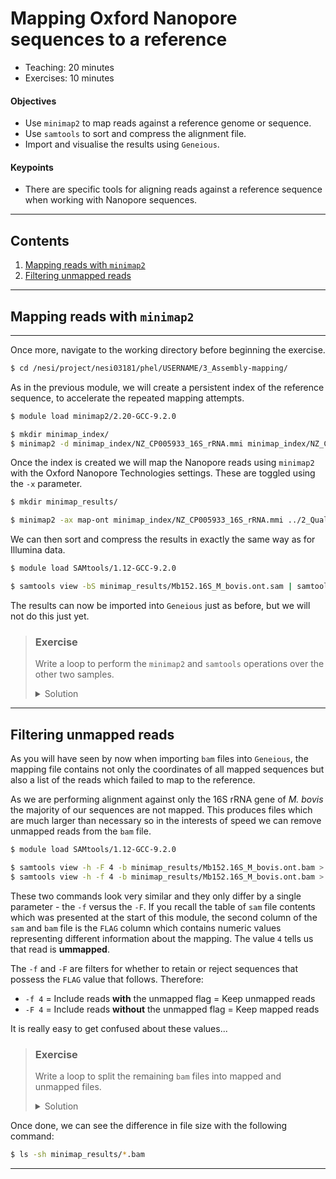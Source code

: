 # Mapping Oxford Nanopore sequences to a reference

* Teaching: 20 minutes
* Exercises: 10 minutes

#### Objectives

* Use `minimap2` to map reads against a reference genome or sequence.
* Use `samtools` to sort and compress the alignment file.
* Import and visualise the results using `Geneious`.

#### Keypoints

* There are specific tools for aligning reads against a reference sequence when working with Nanopore sequences.

---

## Contents

1. [Mapping reads with `minimap2`](#mapping-reads-with-minimap2)
1. [Filtering unmapped reads](#filtering-unmapped-reads)

---

## Mapping reads with `minimap2`

---

<Text to come>

Once more, navigate to the working directory before beginning the exercise.

```bash
$ cd /nesi/project/nesi03181/phel/USERNAME/3_Assembly-mapping/
```

As in the previous module, we will create a persistent index of the reference sequence, to accelerate the repeated mapping attempts.

```bash
$ module load minimap2/2.20-GCC-9.2.0

$ mkdir minimap_index/
$ minimap2 -d minimap_index/NZ_CP005933_16S_rRNA.mmi minimap_index/NZ_CP005933_16S_rRNA.fasta
```

Once the index is created we will map the Nanopore reads using `minimap2` with the Oxford Nanopore Technologies settings. These are toggled using the `-x` parameter.

```bash
$ mkdir minimap_results/

$ minimap2 -ax map-ont minimap_index/NZ_CP005933_16S_rRNA.mmi ../2_Quality_filtered_data/Mb152_trimmed.minion.fastq > minimap_results/Mb152.16S_M_bovis.ont.sam
```

We can then sort and compress the results in exactly the same way as for Illumina data.

```bash
$ module load SAMtools/1.12-GCC-9.2.0

$ samtools view -bS minimap_results/Mb152.16S_M_bovis.ont.sam | samtools sort -o minimap_results/Mb152.16S_M_bovis.ont.bam
```

The results can now be imported into `Geneious` just as before, but we will not do this just yet.

> ### Exercise
>
> Write a loop to perform the `minimap2` and `samtools` operations over the other two samples.
>
> <details>
> <summary>Solution</summary>
>
> ```bash
> $ module load minimap2/2.20-GCC-9.2.0
> $ module load SAMtools/1.12-GCC-9.2.0
>
> $ for i in Mb1 Mb168;
> do
>     minimap2 -ax map-ont minimap_index/NZ_CP005933_16S_rRNA.mmi ../2_Quality_filtered_data/${i}_trimmed.minion.fastq > minimap_results/${i}.16S_M_bovis.ont.sam
>     samtools view -bS minimap_results/${i}.16S_M_bovis.ont.sam | samtools sort -o minimap_results/${i}.16S_M_bovis.ont.bam
> done
> ```
> </details>

---

## Filtering unmapped reads

As you will have seen by now when importing `bam` files into `Geneious`, the mapping file contains not only the coordinates of all mapped sequences but also a list of the reads which failed to map to the reference.

As we are performing alignment against only the 16S rRNA gene of *M. bovis* the majority of our sequences are not mapped. This produces files which are much larger than necessary so in the interests of speed we can remove unmapped reads from the `bam` file.

```bash
$ module load SAMtools/1.12-GCC-9.2.0

$ samtools view -h -F 4 -b minimap_results/Mb152.16S_M_bovis.ont.bam > minimap_results/Mb152.16S_M_bovis.ont_mapped.bam
$ samtools view -h -f 4 -b minimap_results/Mb152.16S_M_bovis.ont.bam > minimap_results/Mb152.16S_M_bovis.ont_unmapped.bam
```

These two commands look very similar and they only differ by a single parameter - the `-f` versus the `-F`. If you recall the table of `sam` file contents which was presented at the start of this module, the second column of the `sam` and `bam` file is the `FLAG` column which contains numeric values representing different information about the mapping. The value `4` tells us that read is **ummapped**.

The `-f` and `-F` are filters for whether to retain or reject sequences that possess the `FLAG` value that follows. Therefore:

* `-f 4` = Include reads **with** the unmapped flag = Keep unmapped reads
* `-F 4` = Include reads **without** the unmapped flag = Keep mapped reads

It is really easy to get confused about these values...

> ### Exercise
>
> Write a loop to split the remaining `bam` files into mapped and unmapped files.
>
> <details>
> <summary>Solution</summary>
>
> ```bash
> $ module load SAMtools/1.12-GCC-9.2.0
>
> $ for i in Mb1 Mb168;
> do
>     samtools view -h -F 4 -b minimap_results/${i}.16S_M_bovis.ont.bam > minimap_results/${i}.16S_M_bovis.ont_mapped.bam
>     samtools view -h -f 4 -b minimap_results/${i}.16S_M_bovis.ont.bam > minimap_results/${i}.16S_M_bovis.ont_unmapped.bam
> done
> ```
> </details>

Once done, we can see the difference in file size with the following command:

```bash
$ ls -sh minimap_results/*.bam
```

---
